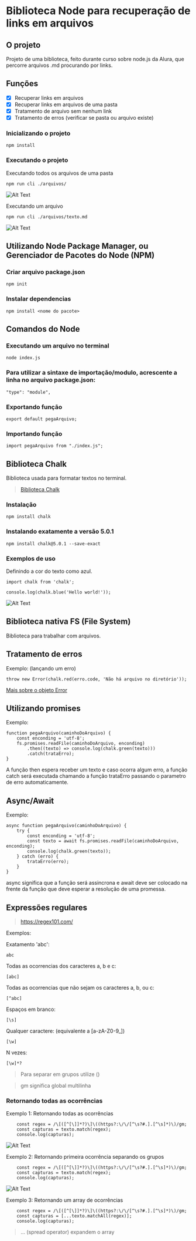 # Biblioteca Node para recuperação de links em arquivos

## O projeto
Projeto de uma biblioteca, feito durante curso sobre node.js da Alura, que percorre arquivos .md procurando por links. 

## Funções
- [x] Recuperar links em arquivos
- [x] Recuperar links em arquivos de uma pasta
- [x] Tratamento de arquivo sem nenhum link
- [x] Tratamento de erros (verificar se pasta ou arquivo existe)

### Inicializando o projeto
```
npm install
```

### Executando o projeto

Executando todos os arquivos de uma pasta
```
npm run cli ./arquivos/ 
```

![Alt Text](https://github.com/DaniPoletto/projeto-node/blob/main/exemplo_programa1.jpg)

Executando um arquivo
```
npm run cli ./arquivos/texto.md
```

![Alt Text](https://github.com/DaniPoletto/projeto-node/blob/main/exemplo_programa2.jpg)

## Utilizando Node Package Manager, ou Gerenciador de Pacotes do Node (NPM)

### Criar arquivo package.json
```
npm init
```

### Instalar dependencias
```
npm install <nome do pacote>
```

## Comandos do Node
### Executando um arquivo no terminal
```
node index.js 
```

### Para utilizar a sintaxe de importação/modulo, acrescente a linha no arquivo package.json:
```
"type": "module",
```

### Exportando função
```
export default pegaArquivo;
```

### Importando função
```
import pegaArquivo from "./index.js";
```

## Biblioteca Chalk
Biblioteca usada para formatar textos no terminal. 

> [Biblioteca Chalk](https://www.npmjs.com/package/chalk)

### Instalação
```
npm install chalk
```

### Instalando exatamente a versão 5.0.1
```
npm install chalk@5.0.1 --save-exact
```

### Exemplos de uso
Definindo a cor do texto como azul.
```
import chalk from 'chalk';

console.log(chalk.blue('Hello world!'));
```

![Alt Text](https://github.com/DaniPoletto/projeto-node/blob/main/exemplo_chalk1.jpg)

## Biblioteca nativa FS (File System)
Biblioteca para trabalhar com arquivos.

## Tratamento de erros
Exemplo: (lançando um erro)
```
throw new Error(chalk.red(erro.code, 'Não há arquivo no diretório'));
```

[Mais sobre o objeto Error](https://nodejs.org/dist/latest-v16.x/docs/api/errors.html)

## Utilizando promises
Exemplo:
```
function pegaArquivo(caminhoDoArquivo) {
    const enconding = 'utf-8';
    fs.promises.readFile(caminhoDoArquivo, enconding)
        .then((texto) => console.log(chalk.green(texto)))
        .catch(trataErro);
}
```
A função then espera receber um texto e caso ocorra algum erro, a função catch será executada chamando a função trataErro passando o parametro de erro automaticamente. 

## Async/Await
Exemplo:
```
async function pegaArquivo(caminhoDoArquivo) {
    try {
        const enconding = 'utf-8';
        const texto = await fs.promises.readFile(caminhoDoArquivo, enconding);
        console.log(chalk.green(texto));
    } catch (erro) {
        trataErro(erro);
    }
}
```
async significa que a função será assincrona e await deve ser colocado na frente da função que deve esperar a resolução de uma promessa. 

## Expressões regulares
> https://regex101.com/

Exemplos:

Exatamento 'abc': 
```
abc
```

Todas as ocorrencias dos caracteres a, b e c: 
```
[abc]
```

Todas as ocorrencias que não sejam os caracteres a, b, ou c:
```
[^abc]
```

Espaços em branco:
```
[\s]
```

Qualquer caractere: (equivalente a [a-zA-Z0-9_])
```
[\w]
```

N vezes:
```
[\w]*?
```

> Para separar em grupos utilize ()

> gm significa global multilinha

### Retornando todas as ocorrências 
Exemplo 1: Retornando todas as ocorrências

```
    const regex = /\[([^[\]]*?)\]\((https?:\/\/[^\s?#.].[^\s]*)\)/gm;
    const capturas = texto.match(regex);
    console.log(capturas);
```

![Alt Text](https://github.com/DaniPoletto/projeto-node/blob/main/exemplo_regex1.jpg)

Exemplo 2: Retornando primeira ocorrência separando os grupos

```
    const regex = /\[([^[\]]*?)\]\((https?:\/\/[^\s?#.].[^\s]*)\)/gm;
    const capturas = texto.match(regex);
    console.log(capturas);
```

![Alt Text](https://github.com/DaniPoletto/projeto-node/blob/main/exemplo_regex2.jpg)

Exemplo 3: Retornando um array de ocorrências
```
    const regex = /\[([^[\]]*?)\]\((https?:\/\/[^\s?#.].[^\s]*)\)/gm;
    const capturas = [...texto.matchAll(regex)];
    console.log(capturas);
```

> ... (spread operator) expandem o array




